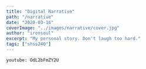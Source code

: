 ```yaml
---
title: "Digital Narrative"
path: "/narrative"
date: "2020-03-16"
coverImage: "../images/narrative/cover.jpg"
author: "ironsoul"
excerpt: "My personal story. Don't laugh too hard."
tags: ["shss240"]
---
```


`youtube: OdL2bFmZY2U`

